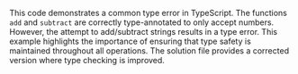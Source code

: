 This code demonstrates a common type error in TypeScript.  The functions `add` and `subtract` are correctly type-annotated to only accept numbers.  However, the attempt to add/subtract strings results in a type error. This example highlights the importance of ensuring that type safety is maintained throughout all operations. The solution file provides a corrected version where type checking is improved.